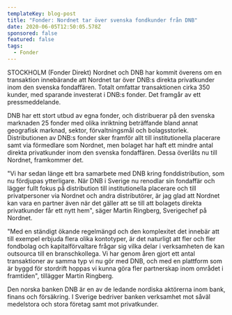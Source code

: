 ```yaml
---
templateKey: blog-post
title: "Fonder: Nordnet tar över svenska fondkunder från DNB"
date: 2020-06-05T12:50:05.578Z
sponsored: false
featured: false
tags:
  - Fonder
---
```

STOCKHOLM (Fonder Direkt) Nordnet och DNB har kommit överens om en transaktion innebärande att Nordnet tar över DNB:s direkta privatkunder inom den svenska fondaffären. Totalt omfattar transaktionen cirka 350 kunder, med sparande investerat i DNB:s fonder. Det framgår av ett pressmeddelande.

DNB har ett stort utbud av egna fonder, och distribuerar på den svenska marknaden 25 fonder med olika inriktning beträffande bland annat geografisk marknad, sektor, förvaltningsmål och bolagsstorlek. Distributionen av DNB:s fonder sker framför allt till institutionella placerare samt via förmedlare som Nordnet, men bolaget har haft ett mindre antal direkta privatkunder inom den svenska fondaffären. Dessa överlåts nu till Nordnet, framkommer det.

"Vi har sedan länge ett bra samarbete med DNB kring fonddistribution, som nu fördjupas ytterligare. När DNB i Sverige nu renodlar sin fondaffär och lägger fullt fokus på distribution till institutionella placerare och till privatpersoner via Nordnet och andra distributörer, är jag glad att Nordnet kan vara en partner även när det gäller att se till att bolagets direkta privatkunder får ett nytt hem", säger Martin Ringberg, Sverigechef på Nordnet.

"Med en ständigt ökande regelmängd och den komplexitet det innebär att till exempel erbjuda flera olika kontotyper, är det naturligt att fler och fler fondbolag och kapitalförvaltare frågar sig vilka delar i verksamheten de kan outsourca till en branschkollega. Vi har genom åren gjort ett antal transaktioner av samma typ vi nu gör med DNB, och med en plattform som är byggd för stordrift hoppas vi kunna göra fler partnerskap inom området i framtiden", tillägger Martin Ringberg.

Den norska banken DNB är en av de ledande nordiska aktörerna inom bank, finans och försäkring. I Sverige bedriver banken verksamhet mot såväl medelstora och stora företag samt mot privatkunder.